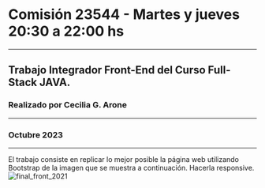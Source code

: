 # Comisión 23544 - Martes y jueves 20:30 a 22:00 hs
---
## Trabajo Integrador Front-End del Curso Full-Stack JAVA. 
### Realizado por Cecilia G. Arone 
---
### Octubre 2023
---
El trabajo consiste en replicar lo mejor posible la página web utilizando Bootstrap de la imagen que se muestra a continuación. Hacerla responsive.
<br>
![final_front_2021][def]

[def]: https://github.com/sopranodev/23544-AroneFront/assets/imgs/final_front_2021.jpg